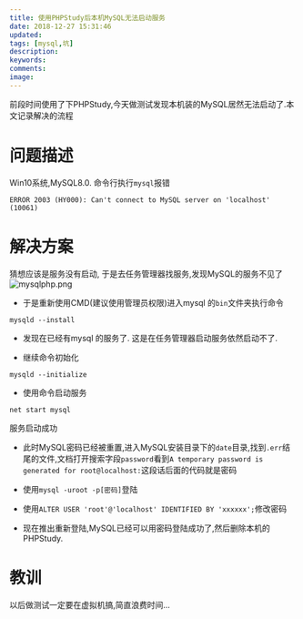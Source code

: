 ```yaml
---
title: 使用PHPStudy后本机MySQL无法启动服务
date: 2018-12-27 15:31:46
updated:
tags: [mysql,坑]
description:
keywords:
comments:
image:
---
```

前段时间使用了下PHPStudy,今天做测试发现本机装的MySQL居然无法启动了.本文记录解决的流程

<!--more-->
# 问题描述
Win10系统,MySQL8.0.
命令行执行`mysql`报错

```
ERROR 2003 (HY000): Can't connect to MySQL server on 'localhost' (10061)
```

# 解决方案
猜想应该是服务没有启动, 于是去任务管理器找服务,发现MySQL的服务不见了
![mysqlphp.png](https://e1sewhere.github.io/images/mysqlphp.png)

+ 于是重新使用CMD(建议使用管理员权限)进入mysql 的`bin`文件夹执行命令

```
mysqld --install
```
+ 发现在已经有mysql 的服务了.
这是在任务管理器启动服务依然启动不了.

+ 继续命令初始化

```
mysqld --initialize
```

+ 使用命令启动服务

```
net start mysql
```

服务启动成功

+ 此时MySQL密码已经被重置,进入MySQL安装目录下的`date`目录,找到`.err`结尾的文件,文档打开搜索字段`password`看到`A temporary password is generated for root@localhost:`这段话后面的代码就是密码

+ 使用`mysql -uroot -p[密码]`登陆

+ 使用`ALTER USER 'root'@'localhost' IDENTIFIED BY 'xxxxxx';`修改密码

+ 现在推出重新登陆,MySQL已经可以用密码登陆成功了,然后删除本机的PHPStudy.

# 教训
以后做测试一定要在虚拟机搞,简直浪费时间...
